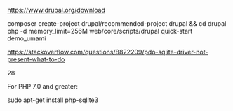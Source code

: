 https://www.drupal.org/download

composer create-project drupal/recommended-project drupal  && cd drupal
php -d memory_limit=256M web/core/scripts/drupal quick-start demo_umami

https://stackoverflow.com/questions/8822209/pdo-sqlite-driver-not-present-what-to-do

28

For PHP 7.0 and greater:

sudo apt-get install php-sqlite3